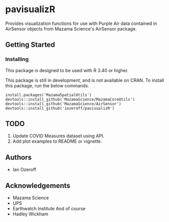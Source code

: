 # pavisualizR

Provides visualization functions for use with Purple Air data
contained in AirSensor objects from Mazama Science's AirSensor package.

## Getting Started

### Installing
This package is designed to be used with R 3.40 or higher.

This package is still in development, and is not available on CRAN.
To install this package, run the below commands. 

```
install.packages('MazamaSpatialUtils')
devtools::install_github('MazamaScience/MazamaCoreUtils')
devtools::install_github('MazamaScience/AirSensor')
devtools::install_github('iozeroff/pavisualizR')

```

## TODO

1. Update COVID Measures dataset using API.
2. Add plot examples to README or vignette.

## Authors

* Ian Ozeroff

## Acknowledgements

* Mazama Science
* UPS
* Earthwatch Institute
And of course 
* Hadley Wickham

